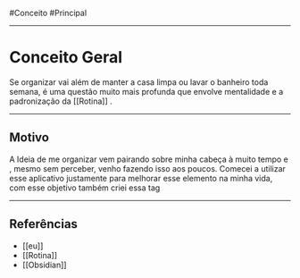 #Conceito #Principal 

---
# Conceito Geral

Se organizar vai além de manter a casa limpa ou lavar o banheiro toda semana, é uma questão muito mais profunda que envolve mentalidade e a padronização da [[Rotina]] .

---
## Motivo

A Ideia de me organizar vem pairando sobre minha cabeça  à muito tempo e , mesmo sem perceber, venho fazendo isso aos poucos. Comecei a utilizar esse aplicativo justamente para melhorar esse elemento na minha vida, com esse objetivo também criei essa tag

---
## Referências
-  [[eu]]
- [[Rotina]] 
- [[Obsidian]]